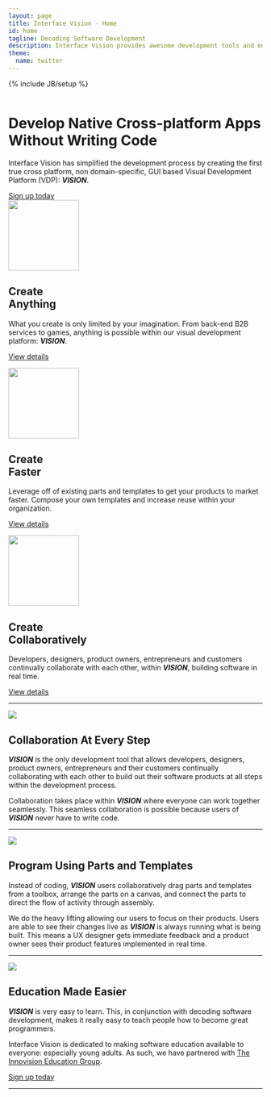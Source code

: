 ```yaml
---
layout: page
title: Interface Vision - Home
id: home
tagline: Decoding Software Development
description: Interface Vision provides awesome development tools and educational products for aspiring software visionaries.
theme:
  name: twitter
---
```

{% include JB/setup %}

<!-- Carousel ================================================== -->
<div id="myCarousel" class="carousel slide">
  <div class="carousel-inner">
    <div class="item active">
      <img src="{{ ASSET_PATH }}/img/carousel/slide-05.jpg" alt="">
      <div class="container">
        <div class="carousel-caption">
          <h1>Develop Native Cross-platform Apps Without Writing Code</h1>
          <p class="lead">Interface Vision has simplified the development process by creating the first true cross platform, non domain-specific, GUI based Visual Development Platform (VDP): <b><i>VISION</i></b>.</p>
          <a class="btn btn-large btn-success" href="./signup.html">Sign up today</a>
        </div> <!-- carousel-caption -->
      </div> <!-- container -->
    </div> <!-- item active -->
  </div> <!-- carousel-inner -->
  <!-- <a class="left carousel-control" href="#myCarousel" data-slide="prev">&lsaquo;</a> -->
  <!-- <a class="right carousel-control" href="#myCarousel" data-slide="next">&rsaquo;</a> -->
</div>

<!-- Marketing Messaging and Featurettes ================================================== -->
<!-- Wrap the rest of the page in another container to center all the content. -->

<div class="container marketing">
  <!-- Three columns of text below the carousel -->
  <div class="row">
    <div class="span4">
      <img class="img-rounded" width="140" height="140" src="{{ ASSET_PATH }}/img/index/createAnything.png">
      <h2>Create<br>Anything</h2>
      <p>What you create is only limited by your imagination. From back-end B2B services to games, anything is possible within our visual development platform: <b><i>VISION</i></b>.</p>
      <p><a class="btn btn-large btn-primary" href="./tour.html#createAnything">View details</a></p>
    </div> <!-- span4 -->
    <div class="span4">
      <img class="img-rounded" width="140" height="140" src="{{ ASSET_PATH }}/img/index/timeAndMoney.png">
      <h2>Create<br>Faster</h2>
      <p>Leverage off of existing parts and templates to get your products to market faster. Compose your own templates and increase reuse within your organization.</p>
      <p><a class="btn btn-large btn-primary" href="./tour.html#timeAndMoney">View details</a></p>
    </div><!-- span4 -->
    <div class="span4">
      <img class="img-circle" width="140" height="140" src="{{ ASSET_PATH }}/img/index/consistent3.png">
      <h2>Create<br>Collaboratively</h2>
      <p></p>
      <p>Developers, designers, product owners, entrepreneurs and customers continually collaborate with each other, within <b><i>VISION</i></b>, building software in real time.</p>
      <p><a class="btn btn-large btn-primary" href="./tour.html#consistent">View details</a></p>
    </div> <!-- span4 -->
  </div> <!-- row -->

  <hr class="featurette-divider">
  <div class="featurette">
    <img class="featurette-image pull-right" src="{{ ASSET_PATH }}/img/index/iPadMockupParts524x410.png">
    <h2 class="featurette-heading">Collaboration <span class="muted">At Every Step</span></h2>
    <p class="lead"><b><i>VISION</i></b> is the only development tool that allows developers, designers, product owners, entrepreneurs and their customers continually collaborating with each other to build out their software products at all steps within the development process.</p>
    <p class="lead">Collaboration takes place within <b><i>VISION</i></b> where everyone can work together seamlessly. This seamless collaboration is possible because users of <b><i>VISION</i></b> never have to write code.</p>
  </div> <!-- featurette -->
  <hr class="featurette-divider">
  <div class="featurette">
    <img class="featurette-image pull-left" src="{{ ASSET_PATH }}/img/index/iPadMockupVision524x409.png">
    <h2 class="featurette-heading">Program Using <span class="muted">Parts and Templates</span></h2>
    <p class="lead">Instead of coding, <b><i>VISION</i></b> users collaboratively drag parts and templates from a toolbox, arrange the parts on a canvas, and connect the parts to direct the flow of activity through assembly.</p>
    <p class="lead">We do the heavy lifting allowing our users to focus on their products. Users are able to see their changes live as <b><i>VISION</i></b> is always running what is being built. This means a UX designer gets immediate feedback and a product owner sees their product features implemented in real time.</p>
  </div> <!-- featurette -->
  <hr class="featurette-divider">
  <div class="featurette">
    <img class="featurette-image pull-right img-rounded" src="{{ ASSET_PATH }}/img/index/education.png">
    <h2 class="featurette-heading">Education <span class="muted">Made Easier</span></h2>
    <p class="lead"><b><i>VISION</i></b> is very easy to learn. This, in conjunction with decoding software development, makes it really easy to teach people how to become great programmers.</p>
    <p class="lead">Interface Vision is dedicated to making software education available to everyone: especially young adults. As such, we have partnered with <a href="http://www.innovisioneducation.com" target="_blank">The Innovision Education Group</a>.</p>
  </div> <!-- featurette -->

  <div class="huge-divider pagination-centered">
    <a class="btn btn-large btn-success" href="./signup.html">Sign up today</a>
  </div>  

  <hr class="featurette-divider">

</div>




